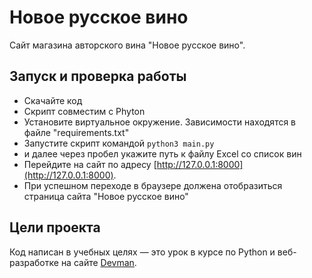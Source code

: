 # Новое русское вино

Сайт магазина авторского вина "Новое русское вино".

## Запуск и проверка работы

- Скачайте код
- Скрипт совместим с Phyton
- Установите виртуальное окружение. Зависимости находятся в файле "requirements.txt"
- Запустите скрипт командой 
```python3 main.py```
- и далее через пробел укажите путь к файлу Excel со список вин
- Перейдите на сайт по адресу [http://127.0.0.1:8000](http://127.0.0.1:8000).
- При успешном переходе в браузере должена отобразиться страница сайта "Новое русское вино"

## Цели проекта

Код написан в учебных целях — это урок в курсе по Python и веб-разработке на сайте [Devman](https://dvmn.org).

